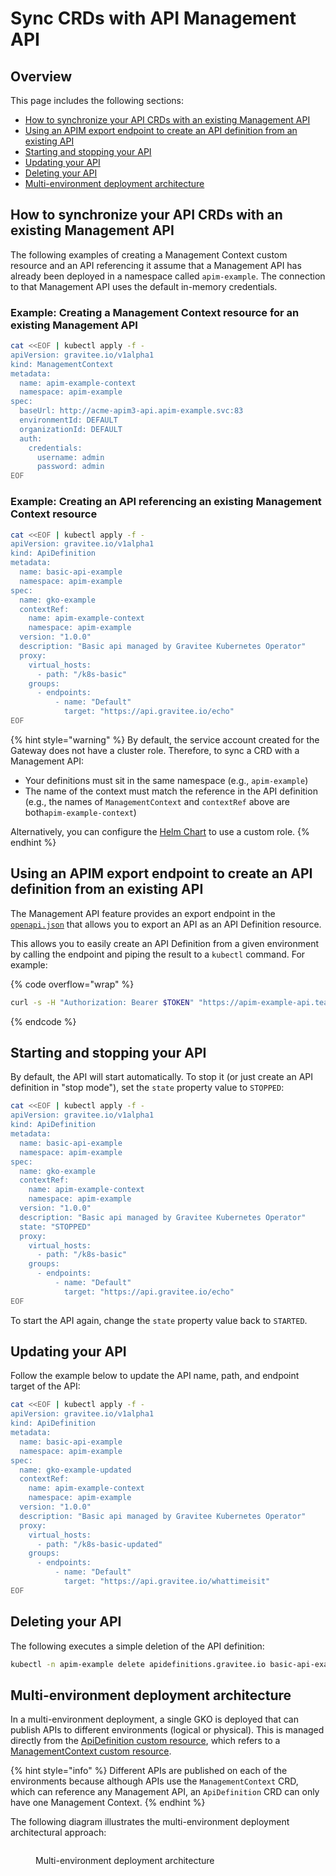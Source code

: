 # Sync CRDs with API Management API

## Overview

This page includes the following sections:

* [How to synchronize your API CRDs with an existing Management API](sync-crds-with-api-management-api.md#how-to-synchronize-your-api-crds-with-an-existing-management-api)
* [Using an APIM export endpoint to create an API definition from an existing API](sync-crds-with-api-management-api.md#using-an-apim-export-endpoint-to-create-an-api-definition-from-an-existing-api)
* [Starting and stopping your API](sync-crds-with-api-management-api.md#starting-and-stopping-your-api)
* [Updating your API](sync-crds-with-api-management-api.md#updating-your-api)
* [Deleting your API](sync-crds-with-api-management-api.md#deleting-your-api)
* [Multi-environment deployment architecture](sync-crds-with-api-management-api.md#multi-environment-deployment-architecture)

## How to synchronize your API CRDs with an existing Management API

The following examples of creating a Management Context custom resource and an API referencing it assume that a Management API has already been deployed in a namespace called `apim-example`. The connection to that Management API uses the default in-memory credentials.

### Example: Creating a Management Context resource for an existing Management API

```sh
cat <<EOF | kubectl apply -f -
apiVersion: gravitee.io/v1alpha1
kind: ManagementContext
metadata:
  name: apim-example-context
  namespace: apim-example
spec:
  baseUrl: http://acme-apim3-api.apim-example.svc:83
  environmentId: DEFAULT
  organizationId: DEFAULT
  auth:
    credentials:
      username: admin
      password: admin
EOF
```

### Example: Creating an API referencing an existing Management Context resource

```sh
cat <<EOF | kubectl apply -f -
apiVersion: gravitee.io/v1alpha1
kind: ApiDefinition
metadata:
  name: basic-api-example
  namespace: apim-example
spec:
  name: gko-example
  contextRef:
    name: apim-example-context
    namespace: apim-example
  version: "1.0.0"
  description: "Basic api managed by Gravitee Kubernetes Operator"
  proxy:
    virtual_hosts:
      - path: "/k8s-basic"
    groups:
      - endpoints:
          - name: "Default"
            target: "https://api.gravitee.io/echo"
EOF
```

{% hint style="warning" %}
By default, the service account created for the Gateway does not have a cluster role. Therefore, to sync a CRD with a Management API:

* Your definitions must sit in the same namespace (e.g., `apim-example`)
* The name of the context must match the reference in the API definition (e.g., the names of `ManagementContext` and `contextRef` above are both`apim-example-context`)

Alternatively, you can configure the [Helm Chart](../../../getting-started/install-and-upgrade-guides/installing-a-self-hosted-gravitee-api-management-platform/install-on-kubernetes/apim-helm-install-and-configuration.md) to use a custom role.
{% endhint %}

## Using an APIM export endpoint to create an API definition from an existing API

The Management API feature provides an export endpoint in the [`openapi.json`](https://apim-3-20-x-api.team-apim.gravitee.dev/management/openapi.json) that allows you to export an API as an API Definition resource.

This allows you to easily create an API Definition from a given environment by calling the endpoint and piping the result to a `kubectl` command. For example:

{% code overflow="wrap" %}
```sh
curl -s -H "Authorization: Bearer $TOKEN" "https://apim-example-api.team-gko.gravitee.xyz/management/organizations/DEFAULT/environments/DEFAULT/apis/$API_ID/crd" | kubectl apply -f -
```
{% endcode %}

## Starting and stopping your API

By default, the API will start automatically. To stop it (or just create an API definition in "stop mode"), set the `state` property value to `STOPPED`:

```sh
cat <<EOF | kubectl apply -f -
apiVersion: gravitee.io/v1alpha1
kind: ApiDefinition
metadata:
  name: basic-api-example
  namespace: apim-example
spec:
  name: gko-example
  contextRef:
    name: apim-example-context
    namespace: apim-example
  version: "1.0.0"
  description: "Basic api managed by Gravitee Kubernetes Operator"
  state: "STOPPED"
  proxy:
    virtual_hosts:
      - path: "/k8s-basic"
    groups:
      - endpoints:
          - name: "Default"
            target: "https://api.gravitee.io/echo"
EOF
```

To start the API again, change the `state` property value back to `STARTED`.

## Updating your API

Follow the example below to update the API name, path, and endpoint target of the API:

```sh
cat <<EOF | kubectl apply -f -
apiVersion: gravitee.io/v1alpha1
kind: ApiDefinition
metadata:
  name: basic-api-example
  namespace: apim-example
spec:
  name: gko-example-updated
  contextRef:
    name: apim-example-context
    namespace: apim-example
  version: "1.0.0"
  description: "Basic api managed by Gravitee Kubernetes Operator"
  proxy:
    virtual_hosts:
      - path: "/k8s-basic-updated"
    groups:
      - endpoints:
          - name: "Default"
            target: "https://api.gravitee.io/whattimeisit"
EOF
```

## Deleting your API

The following executes a simple deletion of the API definition:

```sh
kubectl -n apim-example delete apidefinitions.gravitee.io basic-api-example
```

## Multi-environment deployment architecture

In a multi-environment deployment, a single GKO is deployed that can publish APIs to different environments (logical or physical). This is managed directly from the [ApiDefinition custom resource](apidefinition.md), which refers to a [ManagementContext custom resource](managementcontext.md).

{% hint style="info" %}
Different APIs are published on each of the environments because although APIs use the `ManagementContext` CRD, which can reference any Management API, an `ApiDefinition` CRD can only have one Management Context.
{% endhint %}

The following diagram illustrates the multi-environment deployment architectural approach:

<figure><img src="https://docs.gravitee.io/images/apim/3.x/kubernetes/gko-architecture-3-multi-env.png" alt=""><figcaption><p>Multi-environment deployment architecture</p></figcaption></figure>
